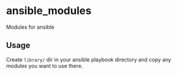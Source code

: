 # ansible_modules
Modules for ansible

## Usage

Create `library/` dir in your ansible playbook directory and copy any modules you want to use there.

